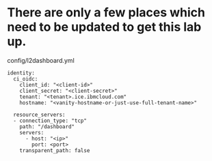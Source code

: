 There are only a few places which need to be updated to get this lab up.
========================================================================


config/l2dashboard.yml  

```
identity:  
  ci_oidc:  
    client_id: "<client-id>"  
    client_secret: "<client-secret>"  
    tenant: "<tenant>.ice.ibmcloud.com"  
    hostname: "<vanity-hostname-or-just-use-full-tenant-name>"  
  
  resource_servers:
  - connection_type: "tcp"
    path: "/dashboard"
    servers:
      - host: "<ip>"
        port: <port>
    transparent_path: false
```
 
  
  


